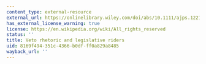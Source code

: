 ```yaml
---
content_type: external-resource
external_url: https://onlinelibrary.wiley.com/doi/abs/10.1111/ajps.12217
has_external_license_warning: true
license: https://en.wikipedia.org/wiki/All_rights_reserved
status: ''
title: Veto rhetoric and legislative riders
uid: 8169f494-351c-4366-b0df-ff0a829a8485
wayback_url: ''
---
```

